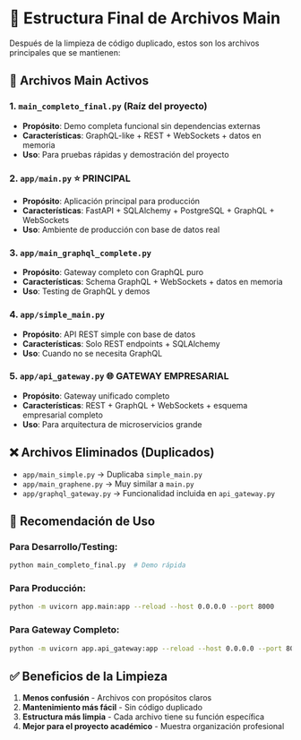 # 📁 Estructura Final de Archivos Main

Después de la limpieza de código duplicado, estos son los archivos principales que se mantienen:

## 🚀 **Archivos Main Activos**

### 1. **`main_completo_final.py`** (Raíz del proyecto)
- **Propósito**: Demo completa funcional sin dependencias externas
- **Características**: GraphQL-like + REST + WebSockets + datos en memoria
- **Uso**: Para pruebas rápidas y demostración del proyecto

### 2. **`app/main.py`** ⭐ **PRINCIPAL**
- **Propósito**: Aplicación principal para producción
- **Características**: FastAPI + SQLAlchemy + PostgreSQL + GraphQL + WebSockets
- **Uso**: Ambiente de producción con base de datos real

### 3. **`app/main_graphql_complete.py`**
- **Propósito**: Gateway completo con GraphQL puro
- **Características**: Schema GraphQL + WebSockets + datos en memoria
- **Uso**: Testing de GraphQL y demos

### 4. **`app/simple_main.py`**
- **Propósito**: API REST simple con base de datos
- **Características**: Solo REST endpoints + SQLAlchemy
- **Uso**: Cuando no se necesita GraphQL

### 5. **`app/api_gateway.py`** 🌐 **GATEWAY EMPRESARIAL**
- **Propósito**: Gateway unificado completo
- **Características**: REST + GraphQL + WebSockets + esquema empresarial completo
- **Uso**: Para arquitectura de microservicios grande

## ❌ **Archivos Eliminados (Duplicados)**

- `app/main_simple.py` → Duplicaba `simple_main.py`
- `app/main_graphene.py` → Muy similar a `main.py`
- `app/graphql_gateway.py` → Funcionalidad incluida en `api_gateway.py`

## 🎯 **Recomendación de Uso**

### Para Desarrollo/Testing:
```bash
python main_completo_final.py  # Demo rápida
```

### Para Producción:
```bash
python -m uvicorn app.main:app --reload --host 0.0.0.0 --port 8000
```

### Para Gateway Completo:
```bash
python -m uvicorn app.api_gateway:app --reload --host 0.0.0.0 --port 8000
```

## ✅ **Beneficios de la Limpieza**

1. **Menos confusión** - Archivos con propósitos claros
2. **Mantenimiento más fácil** - Sin código duplicado
3. **Estructura más limpia** - Cada archivo tiene su función específica
4. **Mejor para el proyecto académico** - Muestra organización profesional
